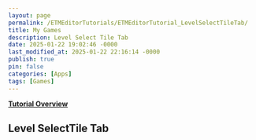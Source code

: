 ```yaml
---
layout: page
permalink: /ETMEditorTutorials/ETMEditorTutorial_LevelSelectTileTab/
title: My Games
description: Level Select Tile Tab
date: 2025-01-22 19:02:46 -0000
last_modified_at: 2025-01-22 22:16:14 -0000
publish: true
pin: false
categories: [Apps]
tags: [Games]
---
```


**[Tutorial Overview](/ETMEditorTutorials/ETMEditorTutorial)**

## Level SelectTile Tab